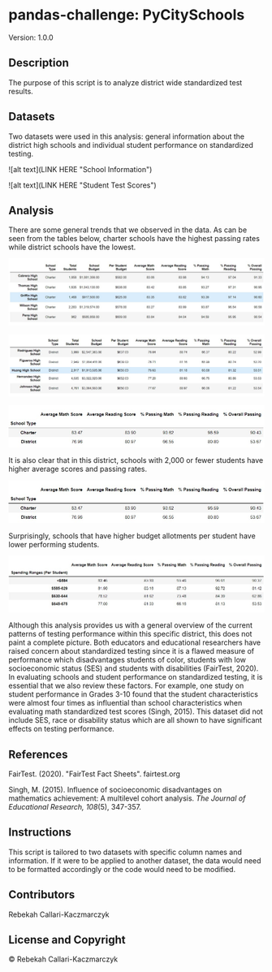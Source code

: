pandas-challenge: PyCitySchools
======================================================
Version: 1.0.0

Description
---------------
The purpose of this script is to analyze district wide standardized test results. 

## Datasets
Two datasets were used in this analysis: general information about the district high schools and individual student performance on standardized testing.

![alt text](LINK HERE "School Information")

![alt text](LINK HERE "Student Test Scores")

## Analysis

There are some general trends that we observed in the data. As can be seen from the tables below, charter schools have the highest passing rates while district schools have the lowest.

![alt text](https://github.com/rebekahcallkacz/pandas-challenge/blob/master/PyCitySchools/Images/top_5_schools.jpg "Top 5 Schools by % Overall Passing")

![alt text](https://github.com/rebekahcallkacz/pandas-challenge/blob/master/PyCitySchools/Images/bottom_5_schools.jpg "Bottom 5 Schools by % Overall Passing")

![alt text](https://github.com/rebekahcallkacz/pandas-challenge/blob/master/PyCitySchools/Images/school_type_passing_rate.jpg "Average Passing Rates by School Type")

It is also clear that in this district, schools with 2,000 or fewer students have higher average scores and passing rates. 

![alt text](https://github.com/rebekahcallkacz/pandas-challenge/blob/master/PyCitySchools/Images/school_type_passing_rate.jpg "Average Scores by School Size")

Surprisingly, schools that have higher budget allotments per student have lower performing students. 

![alt text](https://github.com/rebekahcallkacz/pandas-challenge/blob/master/PyCitySchools/Images/spending_per_student_passing_rates.jpg "Average Scores by Budget Per Student")

Although this analysis provides us with a general overview of the current patterns of testing performance within this specific district, this does not paint a complete picture. Both educators and educational researchers have raised concern about standardized testing since it is a flawed measure of performance which disadvantages students of color, students with low socioeconomic status (SES) and students with disabilities (FairTest, 2020). In evaluating schools and student performance on standardized testing, it is essential that we also review these factors. For example, one study on student performance in Grades 3-10 found that the student characteristics were almost four times as influential than school characteristics when evaluating math standardized test scores (Singh, 2015). This dataset did not include SES, race or disability status which are all shown to have significant effects on testing performance.  

## References
FairTest. (2020). "FairTest Fact Sheets". fairtest.org

Singh, M. (2015). Influence of socioeconomic disadvantages on mathematics achievement: A multilevel cohort analysis. *The Journal of Educational Research, 108*(5), 347-357.


Instructions
----------------
This script is tailored to two datasets with specific column names and information. If it were to be applied to another dataset, the data would need to be formatted accordingly or the code would need to be modified.

Contributors
----------------
Rebekah Callari-Kaczmarczyk

License and Copyright
--------------------------
&copy; Rebekah Callari-Kaczmarczyk